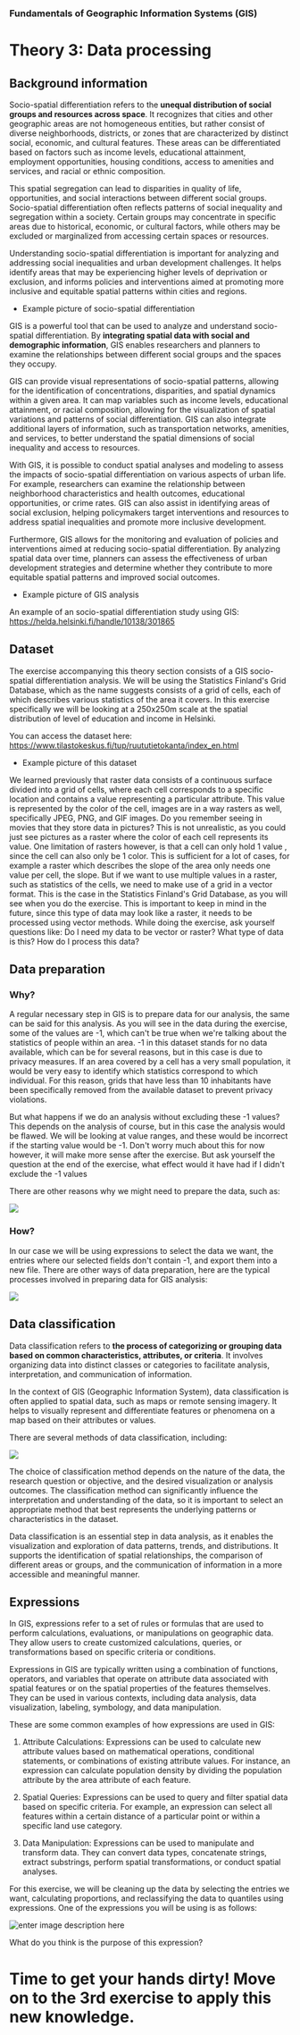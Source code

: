 ### Fundamentals of Geographic Information Systems (GIS)

# Theory 3: Data processing
## Background information
Socio-spatial differentiation refers to the **unequal distribution of social groups and resources across space**. It recognizes that cities and other geographic areas are not homogeneous entities, but rather consist of diverse neighborhoods, districts, or zones that are characterized by distinct social, economic, and cultural features. These areas can be differentiated based on factors such as income levels, educational attainment, employment opportunities, housing conditions, access to amenities and services, and racial or ethnic composition.

This spatial segregation can lead to disparities in quality of life, opportunities, and social interactions between different social groups. Socio-spatial differentiation often reflects patterns of social inequality and segregation within a society. Certain groups may concentrate in specific areas due to historical, economic, or cultural factors, while others may be excluded or marginalized from accessing certain spaces or resources.

Understanding socio-spatial differentiation is important for analyzing and addressing social inequalities and urban development challenges. It helps identify areas that may be experiencing higher levels of deprivation or exclusion, and informs policies and interventions aimed at promoting more inclusive and equitable spatial patterns within cities and regions.

- Example picture of socio-spatial differentiation

GIS is a powerful tool that can be used to analyze and understand socio-spatial differentiation. By **integrating spatial data with social and demographic information**, GIS enables researchers and planners to examine the relationships between different social groups and the spaces they occupy.

GIS can provide visual representations of socio-spatial patterns, allowing for the identification of concentrations, disparities, and spatial dynamics within a given area. It can map variables such as income levels, educational attainment, or racial composition, allowing for the visualization of spatial variations and patterns of social differentiation. GIS can also integrate additional layers of information, such as transportation networks, amenities, and services, to better understand the spatial dimensions of social inequality and access to resources.

With GIS, it is possible to conduct spatial analyses and modeling to assess the impacts of socio-spatial differentiation on various aspects of urban life. For example, researchers can examine the relationship between neighborhood characteristics and health outcomes, educational opportunities, or crime rates. GIS can also assist in identifying areas of social exclusion, helping policymakers target interventions and resources to address spatial inequalities and promote more inclusive development.

Furthermore, GIS allows for the monitoring and evaluation of policies and interventions aimed at reducing socio-spatial differentiation. By analyzing spatial data over time, planners can assess the effectiveness of urban development strategies and determine whether they contribute to more equitable spatial patterns and improved social outcomes.

- Example picture of GIS analysis

An example of an socio-spatial differentiation study using GIS: https://helda.helsinki.fi/handle/10138/301865

## Dataset
The exercise accompanying this theory section consists of a GIS socio-spatial differentiation analysis. We will be using the Statistics Finland's Grid Database, which as the name suggests consists of a grid of cells, each of which describes various statistics of the area it covers. In this exercise specifically we will be looking at a 250x250m scale at the spatial distribution of level of education and income in Helsinki. 

You can access the dataset here: https://www.tilastokeskus.fi/tup/ruututietokanta/index_en.html

- Example picture of this dataset

We learned previously that raster data consists of a continuous surface divided into a grid of cells, where each cell corresponds to a specific location and contains a value representing a particular attribute. This value is represented by the color of the cell, images are in a way rasters as well, specifically JPEG, PNG, and GIF images. Do you remember seeing in movies that they store data in pictures? This is not unrealistic, as you could just see pictures as a raster where the color of each cell represents its value. One limitation of rasters however, is that a cell can only hold 1 value , since the cell can also only be 1 color. This is sufficient for a lot of cases, for example a raster which describes the slope of the area only needs one value per cell, the slope. But if we want to use multiple values in a raster, such as statistics of the cells, we need to make use of a grid in a vector format. This is the case in the Statistics Finland's Grid Database, as you will see when you do the exercise. This is important to keep in mind in the future, since this type of data may look like a raster, it needs to be processed using vector methods. While doing the exercise, ask yourself questions like: Do I need my data to be vector or raster? What type of data is this? How do I process this data? 

## Data preparation

### Why?
A regular necessary step in GIS is to prepare data for our analysis, the same can be said for this analysis. As you will see in the data during the exercise, some of the values are -1, which can't be true when we're talking about the statistics of people within an area. -1 in this dataset stands for no data available, which can be for several reasons, but in this case is due to privacy measures. If an area covered by a cell has a very small population, it would be very easy to identify which statistics correspond to which individual. For this reason, grids that have less than 10 inhabitants have been specifically removed from the available dataset to prevent privacy violations. 

But what happens if we do an analysis without excluding these -1 values? This depends on the analysis of course, but in this case the analysis would be flawed. We will be looking at value ranges, and these would be incorrect if the starting value would be -1. Don't worry much about this for now however, it will make more sense after the exercise.  But ask yourself the question at the end of the exercise, what effect would it have had if I didn't exclude the -1 values

There are other reasons why we might need to prepare the data, such as: 

![](https://raw.githubusercontent.com/rowan8k/fundamentals-of-gis/master/Assets/3_Theory/3_Theory_data_preperation_reasons.drawio.png)

### How? 

In our case we will be using expressions to select the data we want, the entries where our selected fields don't contain -1, and export them into a new file. There are other ways of data preparation, here are the typical processes involved in preparing data for GIS analysis: 

![](https://raw.githubusercontent.com/rowan8k/fundamentals-of-gis/master/Assets/3_Theory/3_Theory_data_preperation_methods.drawio.png)

## Data classification 
Data classification refers to **the process of categorizing or grouping data based on common characteristics, attributes, or criteria**. It involves organizing data into distinct classes or categories to facilitate analysis, interpretation, and communication of information.

In the context of GIS (Geographic Information System), data classification is often applied to spatial data, such as maps or remote sensing imagery. It helps to visually represent and differentiate features or phenomena on a map based on their attributes or values.

There are several methods of data classification, including:

![](https://raw.githubusercontent.com/rowan8k/fundamentals-of-gis/master/Assets/3_Theory/3_Theory_data_classification_v2.drawio.png)

The choice of classification method depends on the nature of the data, the research question or objective, and the desired visualization or analysis outcomes. The classification method can significantly influence the interpretation and understanding of the data, so it is important to select an appropriate method that best represents the underlying patterns or characteristics in the dataset.

Data classification is an essential step in data analysis, as it enables the visualization and exploration of data patterns, trends, and distributions. It supports the identification of spatial relationships, the comparison of different areas or groups, and the communication of information in a more accessible and meaningful manner.


## Expressions

In GIS, expressions refer to a set of rules or formulas that are used to perform calculations, evaluations, or manipulations on geographic data. They allow users to create customized calculations, queries, or transformations based on specific criteria or conditions.

Expressions in GIS are typically written using a combination of functions, operators, and variables that operate on attribute data associated with spatial features or on the spatial properties of the features themselves. They can be used in various contexts, including data analysis, data visualization, labeling, symbology, and data manipulation.

These are some common examples of how expressions are used in GIS:

1.  Attribute Calculations: Expressions can be used to calculate new attribute values based on mathematical operations, conditional statements, or combinations of existing attribute values. For instance, an expression can calculate population density by dividing the population attribute by the area attribute of each feature.
    
2.  Spatial Queries: Expressions can be used to query and filter spatial data based on specific criteria. For example, an expression can select all features within a certain distance of a particular point or within a specific land use category.
    
3.  Data Manipulation: Expressions can be used to manipulate and transform data. They can convert data types, concatenate strings, extract substrings, perform spatial transformations, or conduct spatial analyses.

For this exercise, we will be cleaning up the data by selecting the entries we want, calculating proportions, and reclassifying the data to quantiles using expressions. One of the expressions you will be using is as follows:

![enter image description here](https://raw.githubusercontent.com/rowan8k/fundamentals-of-gis/master/Assets/3_Exercise/3_Exercise_reclassification.png)

What do you think is the purpose of this expression?


# Time to get your hands dirty! Move on to the 3rd exercise to apply this new knowledge.


<!--stackedit_data:
eyJkaXNjdXNzaW9ucyI6eyJUSm5Lc3l5V01vRlFneHl0Ijp7In
RleHQiOiJFeGFtcGxlIHBpY3R1cmUiLCJzdGFydCI6MTQ2OCwi
ZW5kIjoxNDgzfSwiNXNSZ3c2RE5QZmJCSWNmaSI6eyJ0ZXh0Ij
oiLSBFeGFtcGxlIHBpY3R1cmUgb2YgR0lTIGFuYWx5c2lzIiwi
c3RhcnQiOjMyMjYsImVuZCI6MzI1OX0sIndZT2pWYlBHQVZuS2
VldXEiOnsidGV4dCI6Ii0gRXhhbXBsZSBwaWN0dXJlIG9mIHRo
aXMgZGF0YXNldCIsInN0YXJ0IjozOTA4LCJlbmQiOjM5NDF9LC
J4dTVKYTlteDhUVkNxT0tJIjp7InRleHQiOiJXZSBsZWFybmVk
IHByZXZpb3VzbHkgdGhhdCByYXN0ZXIgZGF0YSBjb25zaXN0cy
BvZiBhIGNvbnRpbnVvdXMgc3VyZmFjZSBkaXZpZGVk4oCmIiwi
c3RhcnQiOjM5NDMsImVuZCI6NTI1NX0sIkpMMDhaTzltZDFndn
RtNTUiOnsidGV4dCI6IllvdSBjYW4gYWNjZXNzIHRoZSBkYXRh
c2V0IGhlcmU6IGh0dHBzOi8vd3d3LnRpbGFzdG9rZXNrdXMuZm
kvdHVwL3J1dXR1dGlldG9rYW7igKYiLCJzdGFydCI6MzgxMSwi
ZW5kIjozOTA2fSwia1hlUWVXV0RjbjRqSjZzNCI6eyJ0ZXh0Ij
oiMSB2YWx1ZSIsInN0YXJ0Ijo0NTMzLCJlbmQiOjQ1NDB9fSwi
Y29tbWVudHMiOnsiZlVOVXBRQ2FrM0ZDazVaNyI6eyJkaXNjdX
NzaW9uSWQiOiJUSm5Lc3l5V01vRlFneHl0Iiwic3ViIjoiZ2g6
NDAzMDQ3ODgiLCJ0ZXh0IjoiQWRkIHBpY3R1cmUiLCJjcmVhdG
VkIjoxNjg2NjM2NTQ2NDIyfSwiZkxDSGZzMFZkd3gxcURVVyI6
eyJkaXNjdXNzaW9uSWQiOiI1c1JndzZETlBmYkJJY2ZpIiwic3
ViIjoiZ2g6NDAzMDQ3ODgiLCJ0ZXh0IjoiQWRkIHBpY3R1cmUi
LCJjcmVhdGVkIjoxNjg2NjM2NzcyNTkwfSwiT1ZlQ1BuT1VYZE
lxTU9YZyI6eyJkaXNjdXNzaW9uSWQiOiJ3WU9qVmJQR0FWbktl
ZXVxIiwic3ViIjoiZ2g6NDAzMDQ3ODgiLCJ0ZXh0IjoiQWRkIH
BpY3R1cmUiLCJjcmVhdGVkIjoxNjg2NjM4MjU3Njg4fSwiVTlr
eHh5UFExNlBRNVZ3dyI6eyJkaXNjdXNzaW9uSWQiOiJ4dTVKYT
lteDhUVkNxT0tJIiwic3ViIjoiZ2g6NDAzMDQ3ODgiLCJ0ZXh0
IjoiQ2hlY2sgZm9yIGFjY3VyYWN5IiwiY3JlYXRlZCI6MTY4Nj
YzODI2NTYwMX0sIkZrMWlGOTVtNzJiMGJiQ2wiOnsiZGlzY3Vz
c2lvbklkIjoiSkwwOFpPOW1kMWd2dG01NSIsInN1YiI6ImdoOj
QwMzA0Nzg4IiwidGV4dCI6IkNoZWNrIGlmIG9wZW4iLCJjcmVh
dGVkIjoxNjg2NjM4NDMzOTIxfSwiUGNidXJrakZIOXdVUDZTWC
I6eyJkaXNjdXNzaW9uSWQiOiJrWGVRZVdXRGNuNGpKNnM0Iiwi
c3ViIjoiZ2g6MjIxNjgxNTciLCJ0ZXh0IjoiY2hlY2sgLSBpIG
d1ZXNzIGFuIHJnYiBjb3VsZCBiZSB0aHJlZSB2YWx1ZXMsIGRp
ZmZlcmVudCBiYW5kcyBpbiBzYXRlbGxpdGUgaW1hZ2VyeS4iLC
JjcmVhdGVkIjoxNjg2NzMyMzEzNjA0fX0sImhpc3RvcnkiOlsy
MDA1NjM4MTQ4LDc2ODM4NTYwOCw1NTc0NzAyMSwtOTIwOTAzOD
EwLDI0Mzg3MzgxNCw5Njg5MzEzNTUsLTE2MzI5NTI0MTYsLTEy
MzQ3MzIxMjUsLTEzNTE3MTc1MTcsLTU3MzI0ODE0MywxNDQ0Mz
gxMTI1LDE4MTk2MTc3MDAsMjA4Mzk5Mzk4NiwtMTc1NDg1MTcz
LDEzMzIzNzQ5NDgsLTE3MDUyNTg5MjcsLTE1NDM1MDUwMTVdfQ
==
-->